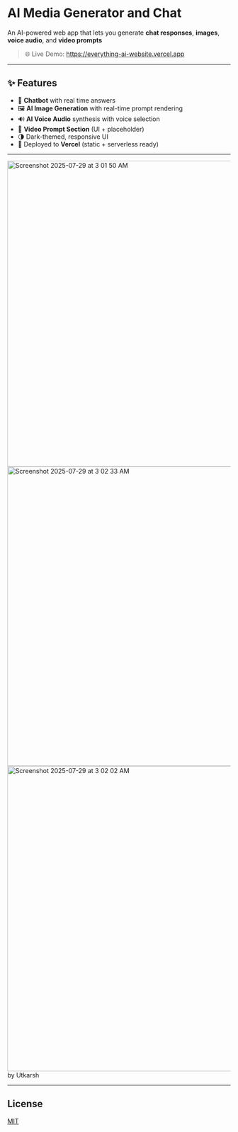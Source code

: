 #  AI Media Generator and Chat

An AI-powered web app that lets you generate **chat responses**, **images**, **voice audio**, and **video prompts**

> 🌐 Live Demo: https://everything-ai-website.vercel.app

---

## ✨ Features

- 💬 **Chatbot** with real time answers
- 🖼️ **AI Image Generation** with real-time prompt rendering
- 🔊 **AI Voice Audio** synthesis with voice selection
- 🎥 **Video Prompt Section** (UI + placeholder)
- 🌗 Dark-themed, responsive UI
- 🚀 Deployed to **Vercel** (static + serverless ready)

---
<img width="1361" height="691" alt="Screenshot 2025-07-29 at 3 01 50 AM" src="https://github.com/user-attachments/assets/b3f54abc-3d76-43eb-8d80-dd3575805faf" />
<img width="1357" height="677" alt="Screenshot 2025-07-29 at 3 02 33 AM" src="https://github.com/user-attachments/assets/862c169b-8d28-4381-82a7-e6e57c24416f" />
<img width="1361" height="690" alt="Screenshot 2025-07-29 at 3 02 02 AM" src="https://github.com/user-attachments/assets/9a6e3923-70c5-459e-ba95-c8a8ca1f405b" />
by Utkarsh

---
## License 

[MIT](LICENSE)



